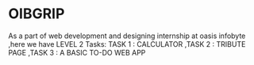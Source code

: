 # OIBGRIP
As a part of web development and designing internship at oasis infobyte ,here we have LEVEL 2 Tasks: TASK 1 : CALCULATOR ,TASK 2 : TRIBUTE PAGE ,TASK 3 : A BASIC TO-DO WEB APP
